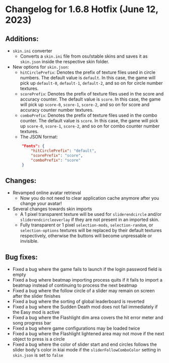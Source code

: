 Changelog for 1.6.8 Hotfix (June 12, 2023)
===================
## Additions:

- `skin.ini` converter
  - Converts a `skin.ini` file from osu!stable skins and saves it as `skin.json` inside the respective skin folder.
- New options for `skin.json`:
  - `hitCirclePrefix`: Denotes the prefix of texture files used in circle numbers. The default value is `default`. In this case, the game will pick up `default-0`, `default-1`, `default-2`, and so on for circle number textures.
  - `scorePrefix`: Denotes the prefix of texture files used in the score and accuracy counter. The default value is `score`. In this case, the game will pick up `score-0`, `score-1`, `score-2`, and so on for score and accuracy counter number textures.
  - `comboPrefix`: Denotes the prefix of texture files used in the combo counter. The default value is `score`. In this case, the game will pick up `score-0`, `score-1`, `score-2`, and so on for combo counter number textures.
  - The JSON format:
  ```json
      "Fonts": {
          "hitCirclePrefix": "default",
          "scorePrefix": "score",
          "comboPrefix": "score"
      }
  ```

## Changes:

- Revamped online avatar retrieval
  - Now you do not need to clear application cache anymore after you change your avatar!
- Several changes towards skin imports
  - A 1 pixel transparent texture will be used for `sliderendcircle` and/or `sliderendcircleoverlay` if they are not present in an imported skin. 
  - Fully transparent or 1 pixel `selection-mods`, `selection-random`, or `selection-options` textures will be replaced by their default textures respectively, otherwise the buttons will become unpressable or invisible.

## Bug fixes:

- Fixed a bug where the game fails to launch if the login password field is empty
- Fixed a bug where beatmap importing process quits if it fails to import a beatmap instead of continuing to process the next beatmap
- Fixed a bug where the follow circle of a slider may remain on screen after the slider finishes
- Fixed a bug where the sorting of global leaderboard is reverted
- Fixed a bug where the Sudden Death mod does not fail immediately if the Easy mod is active
- Fixed a bug where the Flashlight dim area covers the hit error meter and song progress bar
- Fixed a bug where game configurations may be loaded twice
- Fixed a bug where the Flashlight lightened area may not move if the next object to press is a circle
- Fixed a bug where the color of slider start and end circles follows the slider body's color in kiai mode if the `sliderFollowComboColor` setting in `skin.json` is set to `false`